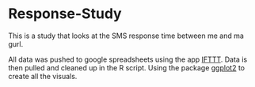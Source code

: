 # Response-Study

This is a study that looks at the SMS response time between me and ma gurl. 

All data was pushed to google spreadsheets using the app [IFTTT](https://ifttt.com/). Data is then pulled and cleaned up in the R script. Using the package [ggplot2](http://ggplot2.org/) to create all the visuals.
